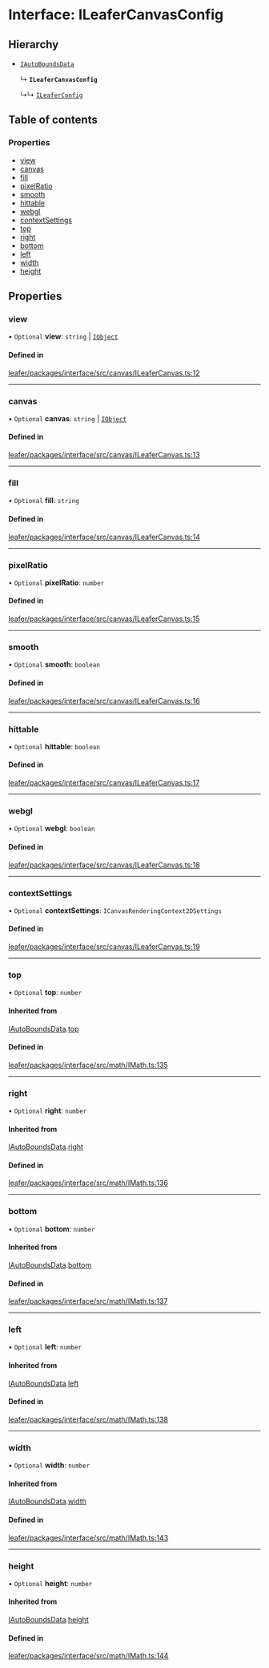 # Interface: ILeaferCanvasConfig

## Hierarchy

- [`IAutoBoundsData`](IAutoBoundsData.md)

  ↳ **`ILeaferCanvasConfig`**

  ↳↳ [`ILeaferConfig`](ILeaferConfig.md)

## Table of contents

### Properties

- [view](ILeaferCanvasConfig.md#view)
- [canvas](ILeaferCanvasConfig.md#canvas)
- [fill](ILeaferCanvasConfig.md#fill)
- [pixelRatio](ILeaferCanvasConfig.md#pixelratio)
- [smooth](ILeaferCanvasConfig.md#smooth)
- [hittable](ILeaferCanvasConfig.md#hittable)
- [webgl](ILeaferCanvasConfig.md#webgl)
- [contextSettings](ILeaferCanvasConfig.md#contextsettings)
- [top](ILeaferCanvasConfig.md#top)
- [right](ILeaferCanvasConfig.md#right)
- [bottom](ILeaferCanvasConfig.md#bottom)
- [left](ILeaferCanvasConfig.md#left)
- [width](ILeaferCanvasConfig.md#width)
- [height](ILeaferCanvasConfig.md#height)

## Properties

### view

• `Optional` **view**: `string` \| [`IObject`](IObject.md)

#### Defined in

[leafer/packages/interface/src/canvas/ILeaferCanvas.ts:12](https://github.com/leaferjs/leafer/blob/0c6b9de/packages/interface/src/canvas/ILeaferCanvas.ts#L12)

___

### canvas

• `Optional` **canvas**: `string` \| [`IObject`](IObject.md)

#### Defined in

[leafer/packages/interface/src/canvas/ILeaferCanvas.ts:13](https://github.com/leaferjs/leafer/blob/0c6b9de/packages/interface/src/canvas/ILeaferCanvas.ts#L13)

___

### fill

• `Optional` **fill**: `string`

#### Defined in

[leafer/packages/interface/src/canvas/ILeaferCanvas.ts:14](https://github.com/leaferjs/leafer/blob/0c6b9de/packages/interface/src/canvas/ILeaferCanvas.ts#L14)

___

### pixelRatio

• `Optional` **pixelRatio**: `number`

#### Defined in

[leafer/packages/interface/src/canvas/ILeaferCanvas.ts:15](https://github.com/leaferjs/leafer/blob/0c6b9de/packages/interface/src/canvas/ILeaferCanvas.ts#L15)

___

### smooth

• `Optional` **smooth**: `boolean`

#### Defined in

[leafer/packages/interface/src/canvas/ILeaferCanvas.ts:16](https://github.com/leaferjs/leafer/blob/0c6b9de/packages/interface/src/canvas/ILeaferCanvas.ts#L16)

___

### hittable

• `Optional` **hittable**: `boolean`

#### Defined in

[leafer/packages/interface/src/canvas/ILeaferCanvas.ts:17](https://github.com/leaferjs/leafer/blob/0c6b9de/packages/interface/src/canvas/ILeaferCanvas.ts#L17)

___

### webgl

• `Optional` **webgl**: `boolean`

#### Defined in

[leafer/packages/interface/src/canvas/ILeaferCanvas.ts:18](https://github.com/leaferjs/leafer/blob/0c6b9de/packages/interface/src/canvas/ILeaferCanvas.ts#L18)

___

### contextSettings

• `Optional` **contextSettings**: `ICanvasRenderingContext2DSettings`

#### Defined in

[leafer/packages/interface/src/canvas/ILeaferCanvas.ts:19](https://github.com/leaferjs/leafer/blob/0c6b9de/packages/interface/src/canvas/ILeaferCanvas.ts#L19)

___

### top

• `Optional` **top**: `number`

#### Inherited from

[IAutoBoundsData](IAutoBoundsData.md).[top](IAutoBoundsData.md#top)

#### Defined in

[leafer/packages/interface/src/math/IMath.ts:135](https://github.com/leaferjs/leafer/blob/0c6b9de/packages/interface/src/math/IMath.ts#L135)

___

### right

• `Optional` **right**: `number`

#### Inherited from

[IAutoBoundsData](IAutoBoundsData.md).[right](IAutoBoundsData.md#right)

#### Defined in

[leafer/packages/interface/src/math/IMath.ts:136](https://github.com/leaferjs/leafer/blob/0c6b9de/packages/interface/src/math/IMath.ts#L136)

___

### bottom

• `Optional` **bottom**: `number`

#### Inherited from

[IAutoBoundsData](IAutoBoundsData.md).[bottom](IAutoBoundsData.md#bottom)

#### Defined in

[leafer/packages/interface/src/math/IMath.ts:137](https://github.com/leaferjs/leafer/blob/0c6b9de/packages/interface/src/math/IMath.ts#L137)

___

### left

• `Optional` **left**: `number`

#### Inherited from

[IAutoBoundsData](IAutoBoundsData.md).[left](IAutoBoundsData.md#left)

#### Defined in

[leafer/packages/interface/src/math/IMath.ts:138](https://github.com/leaferjs/leafer/blob/0c6b9de/packages/interface/src/math/IMath.ts#L138)

___

### width

• `Optional` **width**: `number`

#### Inherited from

[IAutoBoundsData](IAutoBoundsData.md).[width](IAutoBoundsData.md#width)

#### Defined in

[leafer/packages/interface/src/math/IMath.ts:143](https://github.com/leaferjs/leafer/blob/0c6b9de/packages/interface/src/math/IMath.ts#L143)

___

### height

• `Optional` **height**: `number`

#### Inherited from

[IAutoBoundsData](IAutoBoundsData.md).[height](IAutoBoundsData.md#height)

#### Defined in

[leafer/packages/interface/src/math/IMath.ts:144](https://github.com/leaferjs/leafer/blob/0c6b9de/packages/interface/src/math/IMath.ts#L144)

